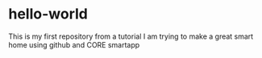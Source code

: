 # hello-world
This is my first repository from a tutorial
I am trying to make a great smart home using github and CORE smartapp
